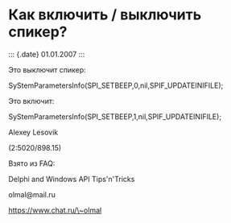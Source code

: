 Как включить / выключить спикер?
================================

::: {.date}
01.01.2007
:::

Это выключит спикеp:

SyStemParametersInfo(SPI\_SETBEEP,0,nil,SPIF\_UPDATEINIFILE);

Это включит:

SyStemParametersInfo(SPI\_SETBEEP,1,nil,SPIF\_UPDATEINIFILE);

Alexey Lesovik

(2:5020/898.15)

Взято из FAQ:

Delphi and Windows API Tips\'n\'Tricks

olmal\@mail.ru

https://www.chat.ru/\~olmal
